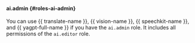 #### ai.admin {#roles-ai-admin}

You can use {{ translate-name }}, {{ vision-name }}, {{ speechkit-name }}, and {{ yagpt-full-name }} if you have the `ai.admin` role. It includes all permissions of the `ai.editor` role.
